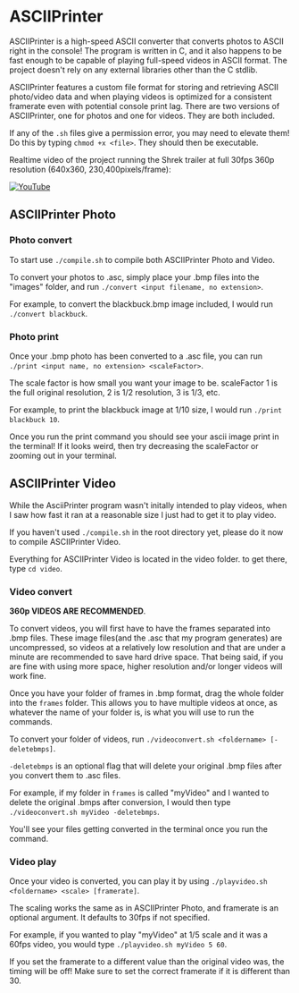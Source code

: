 # ASCIIPrinter

ASCIIPrinter is a high-speed ASCII converter that converts photos to ASCII right in the console! The program is written in C, and it also happens to be fast enough to be capable of playing full-speed videos in ASCII format. The project doesn't rely on any external libraries other than the C stdlib.  

ASCIIPrinter features a custom file format for storing and retrieving ASCII photo/video data and when playing videos is optimized for a consistent framerate even with potential console print lag. There are two versions of ASCIIPrinter, one for photos and one for videos. They are both included.

If any of the `.sh` files give a permission error, you may need to elevate them! Do this by typing `chmod +x <file>`. They should then be executable.

Realtime video of the project running the Shrek trailer at full 30fps 360p resolution (640x360, 230,400pixels/frame):

[![YouTube](http://i.ytimg.com/vi/UPSTB_W0x_U/hqdefault.jpg)](https://www.youtube.com/watch?v=UPSTB_W0x_U)

## ASCIIPrinter Photo

### Photo convert

To start use `./compile.sh` to compile both ASCIIPrinter Photo and Video.

To convert your photos to .asc, simply place your .bmp files into the "images" folder, and run `./convert <input filename, no extension>`. 

For example, to convert the blackbuck.bmp image included, I would run `./convert blackbuck`. 

### Photo print

Once your .bmp photo has been converted to a .asc file, you can run `./print <input name, no extension> <scaleFactor>`. 

The scale factor is how small you want your image to be. scaleFactor 1 is the full original resolution, 2 is 1/2 resolution, 3 is 1/3, etc.

For example, to print the blackbuck image at 1/10 size, I would run `./print blackbuck 10`.

Once you run the print command you should see your ascii image print in the terminal! If it looks weird, then try decreasing the scaleFactor or zooming out in your terminal.



## ASCIIPrinter Video

While the AsciiPrinter program wasn't initally intended to play videos, when I saw how fast it ran at a reasonable size I just had to get it to play video.

If you haven't used `./compile.sh` in the root directory yet, please do it now to compile ASCIIPrinter Video.

Everything for ASCIIPrinter Video is located in the video folder. to get there, type `cd video`.

### Video convert

__360p VIDEOS ARE RECOMMENDED__. 

To convert videos, you will first have to have the frames separated into .bmp files. These image files(and the .asc that my program generates) are uncompressed, so videos at a relatively low resolution and that are under a minute are recommended to save hard drive space. That being said, if you are fine with using more space, higher resolution and/or longer videos will work fine. 

Once you have your folder of frames in .bmp format, drag the whole folder into the `frames` folder. This allows you to have multiple videos at once, as whatever the name of your folder is, is what you will use to run the commands. 

To convert your folder of videos, run `./videoconvert.sh <foldername> [-deletebmps]`. 

`-deletebmps` is an optional flag that will delete your original .bmp files after you convert them to .asc files. 

For example, if my folder in `frames` is called "myVideo" and I wanted to delete the original .bmps after conversion, I would then type `./videoconvert.sh myVideo -deletebmps`.

You'll see your files getting converted in the terminal once you run the command.

### Video play

Once your video is converted, you can play it by using `./playvideo.sh <foldername> <scale> [framerate]`.

The scaling works the same as in ASCIIPrinter Photo, and framerate is an optional argument. It defaults to 30fps if not specified.

For example, if you wanted to play "myVideo" at 1/5 scale and it was a 60fps video, you would type `./playvideo.sh myVideo 5 60`.

If you set the framerate to a different value than the original video was, the timing will be off! Make sure to set the correct framerate if it is different than 30.
